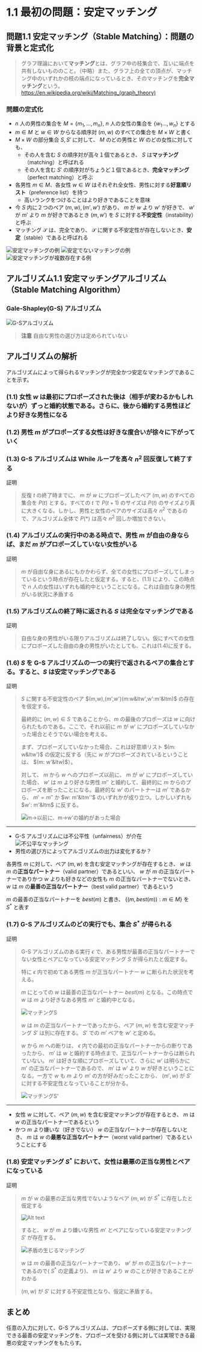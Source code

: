 # 1.1 最初の問題：安定マッチング

## 問題1.1 安定マッチング（Stable Matching）：問題の背景と定式化

> グラフ理論において**マッチング**とは、グラフ中の枝集合で、互いに端点を共有しないもののこと。（中略）また、グラフ上の全ての頂点が、マッチング中のいずれかの枝の端点になっているとき、そのマッチングを**完全マッチング**という。 <https://en.wikipedia.org/wiki/Matching_(graph_theory)>

### 問題の定式化

- $n$ 人の男性の集合を $M=\{m_1,\ldots,m_n\}$, $n$ 人の女性の集合を $\{w_1\ldots,w_n\}$ とする
- $m\in M$ と $w\in W$ からなる順序対 $(m,w)$ のすべての集合を $M\times W$ と書く
- $M\times W$ の部分集合 $S,S'$ に対して、 $M$ のどの男性と $W$ のどの女性に対しても、
  - その人を含む $S$ の順序対が高々１個であるとき、 $S$ は**マッチング**（matching）と呼ばれる
  - その人を含む $S'$ の順序対がちょうど１個であるとき、**完全マッチング**（perfect matching）と呼ぶ
- 各男性 $m\in M$、各女性 $w\in W$ はそれぞれ全女性、男性に対する**好意順リスト**（preference list）を持つ
  - 高いランクをつけることはより好きであることを意味
- 今 $S$ 内に２つのペア $(m,w), (m',w')$ があり、 $m$ が $w$ より $w'$ が好きで、 $w'$ が $m'$ より $m$ が好きであるとき $(m,w')$ を $S$ に対する**不安定性**（instability）と呼ぶ
- マッチング $\mathcal{S}$ は、完全であり、 $\mathcal{S}$ に関する不安定性が存在しないとき、**安定**（stable）であると呼ばれる

![安定マッチングの例](./img/1.1_01.png)
![安定でないマッチングの例](./img/1.1_02.png)
![安定マッチングが複数存在する例](./img/1.1_03.png)

## アルゴリズム1.1 安定マッチングアルゴリズム（Stable Matching Algorithm）

### Gale-Shapley(G-S) アルゴリズム

![G-Sアルゴリズム](./img/1.1_04.png)

> **注意**
> 自由な男性の選び方は定められていない

## アルゴリズムの解析

アルゴリズムによって得られるマッチングが完全かつ安定なマッチングであることを示す。

### (1.1) 女性 $w$ は最初にプロポーズされた後は（相手が変わるかもしれないが）ずっと婚約状態である。さらに、後から婚約する男性ほどより好きな男性になる

### (1.2) 男性 $m$ がプロポーズする女性は好きな度合いが徐々に下がっていく

### (1.3) G-S アルゴリズムは While ループを高々 $n^2$ 回反復して終了する

証明

> 反復 $t$ の終了時までに、 $m$ が $w$ にプロポーズしたペア $(m,w)$ のすべての集合を $P(t)$ とする。すべての $t$ で $P(t+1)$ のサイズは $P(t)$ のサイズより真に大きくなる。しかし、男性と女性のペアのサイズは高々 $n^2$ であるので、アルゴリズム全体で $P(*)$ は高々 $n^2$ 回しか増加できない。

### (1.4) アルゴリズムの実行中のある時点で、男性 $m$ が自由の身ならば、まだ $m$ がプロポーズしていない女性がいる

証明

> $m$ が自由な身にあるにもかかわらず、全ての女性にプロポーズしてしまっているという時点が存在したと仮定する。すると、(1.1) により、この時点で $n$ 人の女性はいずれも婚約中ということになる。これは自由な身の男性がいる状況に矛盾する

### (1.5) アルゴリズムの終了時に返される $S$ は完全なマッチングである

証明

> 自由な身の男性がいる限りアルゴリズムは終了しない。仮にすべての女性にプロポーズした自由の身の男性がいたとしても、これは(1.4)に反する。

### (1.6) $S$ を G-S アルゴリズムの一つの実行で返されるペアの集合とする。すると、$S$ は安定マッチングである

証明

> $S$ に関する不安定性のペア $(m,w),(m',w')(m:w&ltw',w':m'&ltm)$ の存在を仮定する。
>
> 最終的に $(m,w)\in S$ であることから、$m$ の最後のプロポーズは $w$ に向けられたものである。ここで、それ以前に $m$ が $w'$ にプロポーズしていなかった場合とそうでない場合を考える。
>
> まず、プロポーズしていなかった場合、これは好意順リスト $(m: w&ltw')$ の仮定に反する（先に $w$ がプロポーズされているということは、 $(m: w'&ltw)$）。
>
> 対して、 $m$ から $w$ へのプロポーズ以前に、 $m$ が $w'$ にプロポーズしていた場合、 $w'$ は $m$ より好きな男性 $m''$ と婚約して、最終的に $m$ からのプロポーズを断ったことになる。最終的な $w'$ のパートナーは $m'$ であるから、 $m'=m''$ か $w: m'&ltm''$ のいずれかが成り立つ。しかしいずれも $w': m'&ltm$ に反する。
>
> ![m→以前に、m→w'の婚約があった場合](./img/1.1_05.png)

---

- G-S アルゴリズムには不公平性（unfairness）が介在
  ![不公平なマッチング](./img/1.1_06.png)
- 男性の選び方によってアルゴリズムの出力は変化するか？

各男性 $m$ に対して、ペア $(m,w)$ を含む安定マッチングが存在するとき、 $w$ は $m$ の**正当なパートナー**（valid partner）であるといい、 $w$ が $m$ の正当なパートナーでありかつ $w$ よりも好きなどの女性も $m$ の正当なパートナーでないとき、 $w$ は $m$ の**最善の正当なパートナー**（best valid partner）であるという

$m$ の最善の正当なパートナーを $best(m)$ と書き、 $\{(m, best(m)) : m\in M \}$ を $S^*$ と表す

### (1.7) G-S アルゴリズムのどの実行でも、集合 $S^*$ が得られる

証明

> G-S アルゴリズムのある実行 $\epsilon$ で、ある男性が最善の正当なパートナーでない女性とペアになっている安定マッチング $S$ が得られたと仮定する。
>
> 特に $\epsilon$ 内で初めてある男性 $m$ が正当なパートナー $w$ に断られた状況を考える。
>
> $m$ にとっての $w$ は最善の正当なパートナー $best(m)$ となる。この時点で $w$ は $m$ より好きなある男性 $m'$ と婚約中となる。
>
> ![マッチングS](./img/1.1_07.png)
>
> $w$ は $m$ の正当なパートナーであったから、ペア $(m,w)$ を含む安定マッチング $S'$ は別に存在する。 $S'$ での $m'$ ペアを $w'$ と定める。
>
> $w$ から $m$ への断りは、 $\epsilon$ 内での最初の正当なパートナーからの断りであったから、 $m'$ は $w$ と婚約する時点まで、正当なパートナーからは断られていない。 $m'$ は好きな順にプロポーズしていて、さらに $w'$ は明らかに $m'$ の正当なパートナーであるので、 $m'$ は $w'$ より $w$ が好きということになる。一方で $w$ も $m$ より $m'$ の方が好みだったことから、 $(m',w)$ が $S'$ に対する不安定性となっていることが分かる。
>
> ![マッチングS'](./img/1.1_08.png)

---

- 女性 $w$ に対して、ペア $(m,w)$ を含む安定マッチングが存在するとき、 $m$ は $w$ の正当なパートナーであるという
- かつ $m$ より嫌いな（好きでない） $w$ の正当なパートナーが存在しないとき、 $m$ は $w$ の**最悪な正当なパートナー**（worst valid partner）であるということにする

### (1.8) 安定マッチング $S^*$ において、女性は最悪の正当な男性とペアになっている

証明

> $m$ が $w$ の最悪の正当な男性でないようなペア $(m,w)$ が $S^*$ に存在したと仮定する
>
> ![Alt text](./img/1.1_9.png)
>
> すると、 $w$ が $m$ より嫌いな男性 $m'$ とペアになっている安定マッチング $S'$ が存在する。
>
> ![矛盾の生じるマッチング](./img/1.1_10.png)
>
> $w$ は $m$ の最善の正当なパートナーであり、 $w'$ が $m$ の正当なパートナーであるので( $S^*$ の定義より)、 $m$ は $w'$ より $w$ のことが好きであることがわかる
>
> $(m, w)$ が $S'$ に対する不安定性となり、仮定に矛盾する。
>

## まとめ

任意の入力に対して、G-S アルゴリズムは、プロポーズする側に対しては、実現できる最善の安定マッチングを、プロポーズを受ける側に対しては実現できる最悪の安定マッチングをもたらす。
